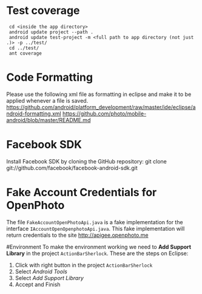 # Test coverage
     cd <inside the app directory>
     android update project --path .
     android update test-project -m <full path to app directory (not just .)> -p ../test/
     cd ../test/
     ant coverage

# Code Formatting
Please use the following xml file as formatting in eclipse and make it to be applied whenever a file is saved.
    https://github.com/android/platform_development/raw/master/ide/eclipse/android-formatting.xml
https://github.com/photo/mobile-android/blob/master/README.md

# Facebook SDK
Install Facebook SDK by cloning the GitHub repository: git clone git://github.com/facebook/facebook-android-sdk.git


# Fake Account Credentials for OpenPhoto
The file `FakeAccountOpenPhotoApi.java` is a fake implementation for the interface `IAccountOpenOpenphotoApi.java`.
This fake implementation will return credentials to the site http://apigee.openphoto.me


#Environment
To make the environment working we need to **Add Support Library** in the project `ActionBarSherlock`.
These are the steps on Eclipse:

1. Click with right button in the project `ActionBarSherlock`
2. Select _Android Tools_
3. Select _Add Support Library_
4. Accept and Finish